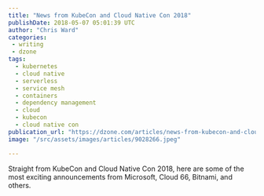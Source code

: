 ```yaml
---
title: "News from KubeCon and Cloud Native Con 2018"
publishDate: 2018-05-07 05:01:39 UTC
author: "Chris Ward"
categories:
 - writing
 - dzone
tags:
  - kubernetes
  - cloud native
  - serverless
  - service mesh
  - containers
  - dependency management
  - cloud
  - kubecon
  - cloud native con
publication_url: "https://dzone.com/articles/news-from-kubecon-and-cloud-native-con-2018"
image: "/src/assets/images/articles/9028266.jpeg"

---
```

Straight from KubeCon and Cloud Native Con 2018, here are some of the most exciting announcements from Microsoft, Cloud 66, Bitnami, and others.

